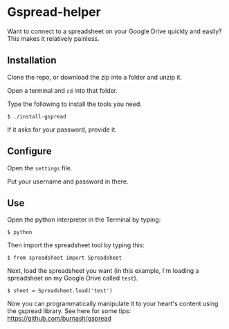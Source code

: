 Gspread-helper
==============

Want to connect to a spreadsheet on your Google Drive quickly and easily? This makes it relatively painless. 


Installation
------------

Clone the repo, or download the zip into a folder and unzip it.

Open a terminal and `cd` into that folder. 

Type the following to install the tools you need.

    $ ./install-gspread

If it asks for your password, provide it.


Configure
---------

Open the `settings` file.

Put your username and password in there.


Use
---

Open the python interpreter in the Terminal by typing:

    $ python

Then import the spreadsheet tool by typing this:

    $ from spreadsheet import Spreadsheet

Next, load the spreadsheet you want (in this example, I'm loading a spreadsheet on my Google Drive called `test`).

    $ sheet = Spreadsheet.load('test')

Now you can programmatically manipulate it to your heart's content using the gspread library. See here for some tips: https://github.com/burnash/gspread

